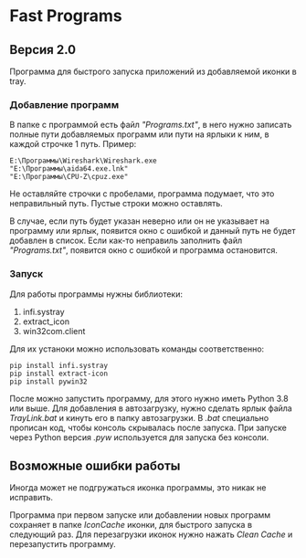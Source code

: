 # Fast Programs

## Версия 2.0

Программа для быстрого запуска приложений из добавляемой иконки в tray.

### Добавление программ

В папке с программой есть файл *"Programs.txt"*, в него нужно записать полные пути добавляемых программ или пути на ярлыки к ним, в каждой строчке 1 путь. Пример:
```
E:\Программы\Wireshark\Wireshark.exe
"E:\Программы\aida64.exe.lnk"
"E:\Программы\CPU-Z\cpuz.exe"
```
Не оставляйте строчки с пробелами, программа подумает, что это неправильный путь. Пустые строки можно оставлять.

В случае, если путь будет указан неверно или он не указывает на программу или ярлык, появится окно с ошибкой и данный путь не будет добавлен в список. Если как-то неправиль заполнить файл *"Programs.txt"*, появится окно с ошибкой и программа остановится.


### Запуск

Для работы программы нужны библиотеки:
  1. infi.systray
  2. extract_icon
  3. win32com.client

Для их устаноки можно использовать команды соответственно:
```
pip install infi.systray
pip install extract-icon
pip install pywin32
```

После можно запустить программу, для этого нужно иметь Python 3.8 или выше. Для добавления в автозагрузку, нужно сделать ярлык файла *TrayLink.bat* и кинуть его в папку автозагрузки. В *.bat* специально прописан код, чтобы консоль скрывалась после запуска. При запуске через Python версия *.pyw* используется для запуска без консоли.

## Возможные ошибки работы

Иногда может не подгружаться иконка программы, это никак не исправить.

Программа при первом запуске или добавлении новых программ сохраняет в папке *IconCache* иконки, для быстрого запуска в следующий раз. Для перезагрузки иконок нужно нажать *Clean Cache* и перезапустить программу.
